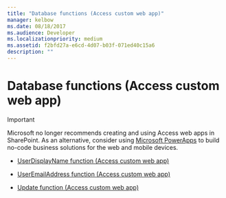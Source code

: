 ```yaml
---
title: "Database functions (Access custom web app)"  
manager: kelbow
ms.date: 08/18/2017
ms.audience: Developer
ms.localizationpriority: medium
ms.assetid: f2bfd27a-e6cd-4d07-b03f-071ed40c15a6
description: ""
---
```


# Database functions (Access custom web app)

> [!IMPORTANT]
> Microsoft no longer recommends creating and using Access web apps in SharePoint. As an alternative, consider using [Microsoft PowerApps](https://powerapps.microsoft.com/en-us/) to build no-code business solutions for the web and mobile devices. 
  

- [UserDisplayName function (Access custom web app)](userdisplayname-function-access-custom-web-app.md)
    
- [UserEmailAddress function (Access custom web app)](useremailaddress-function-access-custom-web-app.md)
    
- [Update function (Access custom web app)](update-function-access-custom-web-app.md)
    

